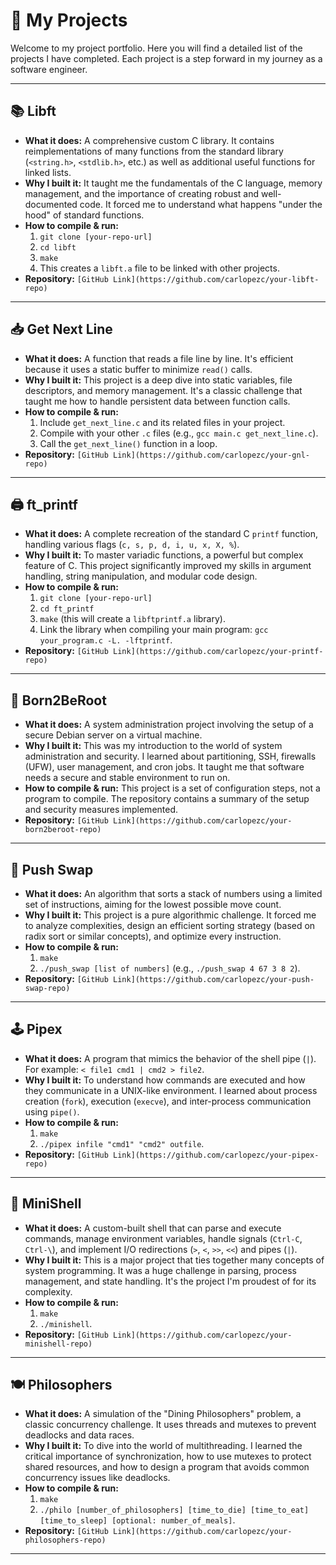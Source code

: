 # 🚀 My Projects

Welcome to my project portfolio. Here you will find a detailed list of the projects I have completed. Each project is a step forward in my journey as a software engineer.

---

## 📚 Libft
* **What it does:** A comprehensive custom C library. It contains reimplementations of many functions from the standard library (`<string.h>`, `<stdlib.h>`, etc.) as well as additional useful functions for linked lists.
* **Why I built it:** It taught me the fundamentals of the C language, memory management, and the importance of creating robust and well-documented code. It forced me to understand what happens "under the hood" of standard functions.
* **How to compile & run:**
    1.  `git clone [your-repo-url]`
    2.  `cd libft`
    3.  `make`
    4.  This creates a `libft.a` file to be linked with other projects.
* **Repository:** `[GitHub Link](https://github.com/carlopezc/your-libft-repo)`

---

##  📥 Get Next Line
* **What it does:** A function that reads a file line by line. It's efficient because it uses a static buffer to minimize `read()` calls.
* **Why I built it:** This project is a deep dive into static variables, file descriptors, and memory management. It's a classic challenge that taught me how to handle persistent data between function calls.
* **How to compile & run:**
    1.  Include `get_next_line.c` and its related files in your project.
    2.  Compile with your other `.c` files (e.g., `gcc main.c get_next_line.c`).
    3.  Call the `get_next_line()` function in a loop.
* **Repository:** `[GitHub Link](https://github.com/carlopezc/your-gnl-repo)`

---

## 🖨️ ft_printf
* **What it does:** A complete recreation of the standard C `printf` function, handling various flags (`c, s, p, d, i, u, x, X, %`).
* **Why I built it:** To master variadic functions, a powerful but complex feature of C. This project significantly improved my skills in argument handling, string manipulation, and modular code design.
* **How to compile & run:**
    1.  `git clone [your-repo-url]`
    2.  `cd ft_printf`
    3.  `make` (this will create a `libftprintf.a` library).
    4.  Link the library when compiling your main program: `gcc your_program.c -L. -lftprintf`.
* **Repository:** `[GitHub Link](https://github.com/carlopezc/your-printf-repo)`

---

## 🐧 Born2BeRoot
* **What it does:** A system administration project involving the setup of a secure Debian server on a virtual machine.
* **Why I built it:** This was my introduction to the world of system administration and security. I learned about partitioning, SSH, firewalls (UFW), user management, and cron jobs. It taught me that software needs a secure and stable environment to run on.
* **How to compile & run:** This project is a set of configuration steps, not a program to compile. The repository contains a summary of the setup and security measures implemented.
* **Repository:** `[GitHub Link](https://github.com/carlopezc/your-born2beroot-repo)`

---

## 🔄 Push Swap
* **What it does:** An algorithm that sorts a stack of numbers using a limited set of instructions, aiming for the lowest possible move count.
* **Why I built it:** This project is a pure algorithmic challenge. It forced me to analyze complexities, design an efficient sorting strategy (based on radix sort or similar concepts), and optimize every instruction.
* **How to compile & run:**
    1.  `make`
    2.  `./push_swap [list of numbers]` (e.g., `./push_swap 4 67 3 8 2`).
* **Repository:** `[GitHub Link](https://github.com/carlopezc/your-push-swap-repo)`

---

## 🕹️ Pipex
* **What it does:** A program that mimics the behavior of the shell pipe (`|`). For example: `< file1 cmd1 | cmd2 > file2`.
* **Why I built it:** To understand how commands are executed and how they communicate in a UNIX-like environment. I learned about process creation (`fork`), execution (`execve`), and inter-process communication using `pipe()`.
* **How to compile & run:**
    1.  `make`
    2.  `./pipex infile "cmd1" "cmd2" outfile`.
* **Repository:** `[GitHub Link](https://github.com/carlopezc/your-pipex-repo)`

---

## 🐚 MiniShell
* **What it does:** A custom-built shell that can parse and execute commands, manage environment variables, handle signals (`Ctrl-C`, `Ctrl-\`), and implement I/O redirections (`>`, `<`, `>>`, `<<`) and pipes (`|`).
* **Why I built it:** This is a major project that ties together many concepts of system programming. It was a huge challenge in parsing, process management, and state handling. It's the project I'm proudest of for its complexity.
* **How to compile & run:**
    1.  `make`
    2.  `./minishell`.
* **Repository:** `[GitHub Link](https://github.com/carlopezc/your-minishell-repo)`

---

## 🍽️ Philosophers
* **What it does:** A simulation of the "Dining Philosophers" problem, a classic concurrency challenge. It uses threads and mutexes to prevent deadlocks and data races.
* **Why I built it:** To dive into the world of multithreading. I learned the critical importance of synchronization, how to use mutexes to protect shared resources, and how to design a program that avoids common concurrency issues like deadlocks.
* **How to compile & run:**
    1.  `make`
    2.  `./philo [number_of_philosophers] [time_to_die] [time_to_eat] [time_to_sleep] [optional: number_of_meals]`.
* **Repository:** `[GitHub Link](https://github.com/carlopezc/your-philosophers-repo)`

---

